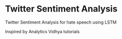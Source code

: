 # Twitter Sentiment Analysis
Twitter Sentiment Analysis for hate speech using LSTM

Inspired by Analytics Vidhya tutorials
